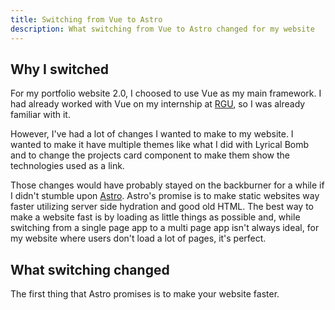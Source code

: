 ```yaml
---
title: Switching from Vue to Astro
description: What switching from Vue to Astro changed for my website
---
```


## Why I switched

For my portfolio website 2.0, I choosed to use Vue as my main framework. I had already worked with Vue on my internship at [RGU](https://www.rgu.ac.uk/), so I was already familiar with it.

However, I've had a lot of changes I wanted to make to my website. I wanted to make it have multiple themes like what I did with Lyrical Bomb and to change the projects card component to make them show the technologies used as a link.

Those changes would have probably stayed on the backburner for a while if I didn't stumble upon [Astro](https://astro.build/). Astro's promise is to make static websites way faster utilizing server side hydration and good old HTML. The best way to make a website fast is by loading as little things as possible and, while switching from a single page app to a multi page app isn't always ideal, for my website where users don't load a lot of pages, it's perfect.

## What switching changed

The first thing that Astro promises is to make your website faster.

